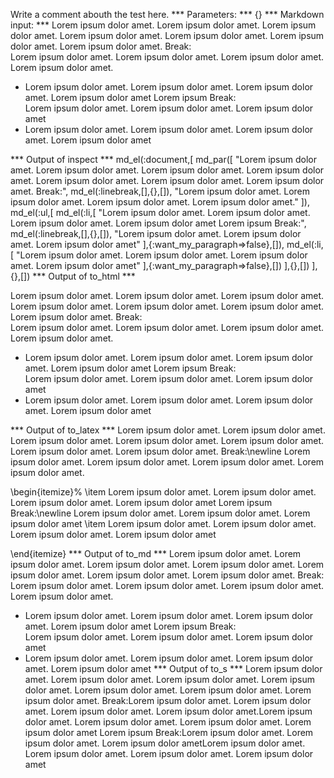Write a comment abouth the test here.
*** Parameters: ***
{}
*** Markdown input: ***
Lorem ipsum dolor amet. Lorem ipsum dolor amet. Lorem ipsum dolor amet. Lorem ipsum dolor amet. Lorem ipsum dolor amet. Lorem ipsum dolor amet. Lorem ipsum dolor amet. Break:  
Lorem ipsum dolor amet. Lorem ipsum dolor amet. Lorem ipsum dolor amet. Lorem ipsum dolor amet. 

* Lorem ipsum dolor amet. Lorem ipsum dolor amet. Lorem ipsum dolor amet. Lorem ipsum dolor amet
  Lorem ipsum Break:  
  Lorem ipsum dolor amet. Lorem ipsum dolor amet. Lorem ipsum dolor amet
* Lorem ipsum dolor amet. Lorem ipsum dolor amet. Lorem ipsum dolor amet. Lorem ipsum dolor amet

*** Output of inspect ***
md_el(:document,[
	md_par([
		"Lorem ipsum dolor amet. Lorem ipsum dolor amet. Lorem ipsum dolor amet. Lorem ipsum dolor amet. Lorem ipsum dolor amet. Lorem ipsum dolor amet. Lorem ipsum dolor amet. Break:",
		md_el(:linebreak,[],{},[]),
		"Lorem ipsum dolor amet. Lorem ipsum dolor amet. Lorem ipsum dolor amet. Lorem ipsum dolor amet."
	]),
	md_el(:ul,[
		md_el(:li,[
			"Lorem ipsum dolor amet. Lorem ipsum dolor amet. Lorem ipsum dolor amet. Lorem ipsum dolor amet Lorem ipsum Break:",
			md_el(:linebreak,[],{},[]),
			"Lorem ipsum dolor amet. Lorem ipsum dolor amet. Lorem ipsum dolor amet"
		],{:want_my_paragraph=>false},[]),
		md_el(:li,[
			"Lorem ipsum dolor amet. Lorem ipsum dolor amet. Lorem ipsum dolor amet. Lorem ipsum dolor amet"
		],{:want_my_paragraph=>false},[])
	],{},[])
],{},[])
*** Output of to_html ***
<p>Lorem ipsum dolor amet. Lorem ipsum dolor amet. Lorem ipsum dolor amet. Lorem ipsum dolor amet. Lorem ipsum dolor amet. Lorem ipsum dolor amet. Lorem ipsum dolor amet. Break:<br />Lorem ipsum dolor amet. Lorem ipsum dolor amet. Lorem ipsum dolor amet. Lorem ipsum dolor amet.</p>

<ul>
<li>Lorem ipsum dolor amet. Lorem ipsum dolor amet. Lorem ipsum dolor amet. Lorem ipsum dolor amet Lorem ipsum Break:<br />Lorem ipsum dolor amet. Lorem ipsum dolor amet. Lorem ipsum dolor amet</li>

<li>Lorem ipsum dolor amet. Lorem ipsum dolor amet. Lorem ipsum dolor amet. Lorem ipsum dolor amet</li>
</ul>
*** Output of to_latex ***
Lorem ipsum dolor amet. Lorem ipsum dolor amet. Lorem ipsum dolor amet. Lorem ipsum dolor amet. Lorem ipsum dolor amet. Lorem ipsum dolor amet. Lorem ipsum dolor amet. Break:\newline Lorem ipsum dolor amet. Lorem ipsum dolor amet. Lorem ipsum dolor amet. Lorem ipsum dolor amet.

\begin{itemize}%
\item Lorem ipsum dolor amet. Lorem ipsum dolor amet. Lorem ipsum dolor amet. Lorem ipsum dolor amet Lorem ipsum Break:\newline Lorem ipsum dolor amet. Lorem ipsum dolor amet. Lorem ipsum dolor amet
\item Lorem ipsum dolor amet. Lorem ipsum dolor amet. Lorem ipsum dolor amet. Lorem ipsum dolor amet

\end{itemize}
*** Output of to_md ***
Lorem ipsum dolor amet. Lorem ipsum
dolor amet. Lorem ipsum dolor amet.
Lorem ipsum dolor amet. Lorem ipsum
dolor amet. Lorem ipsum dolor amet.
Lorem ipsum dolor amet. Break:  
Lorem ipsum dolor amet. Lorem ipsum
dolor amet. Lorem ipsum dolor amet.
Lorem ipsum dolor amet.

- Lorem ipsum dolor amet. Lorem ipsum
dolor amet. Lorem ipsum dolor amet.
Lorem ipsum dolor amet Lorem ipsum
Break:  
Lorem ipsum dolor amet. Lorem ipsum
dolor amet. Lorem ipsum dolor amet
- Lorem ipsum dolor amet. Lorem ipsum
dolor amet. Lorem ipsum dolor amet.
Lorem ipsum dolor amet
*** Output of to_s ***
Lorem ipsum dolor amet. Lorem ipsum dolor amet. Lorem ipsum dolor amet. Lorem ipsum dolor amet. Lorem ipsum dolor amet. Lorem ipsum dolor amet. Lorem ipsum dolor amet. Break:Lorem ipsum dolor amet. Lorem ipsum dolor amet. Lorem ipsum dolor amet. Lorem ipsum dolor amet.Lorem ipsum dolor amet. Lorem ipsum dolor amet. Lorem ipsum dolor amet. Lorem ipsum dolor amet Lorem ipsum Break:Lorem ipsum dolor amet. Lorem ipsum dolor amet. Lorem ipsum dolor ametLorem ipsum dolor amet. Lorem ipsum dolor amet. Lorem ipsum dolor amet. Lorem ipsum dolor amet
